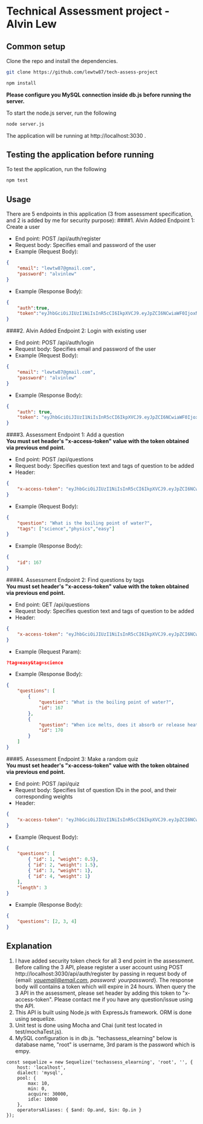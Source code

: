 # Technical Assessment project - Alvin Lew


## Common setup
Clone the repo and install the dependencies.

```bash
git clone https://github.com/lewtw87/tech-assess-project
```

```bash
npm install
```

**Please configure you MySQL connection inside db.js before running the server.**

To start the node.js server, run the following
```bash
node server.js
```

The application will be running at http://localhost:3030 .

## Testing the application before running
To test the application, run the following
```bash
npm test
```


## Usage
There are 5 endpoints in this application (3 from assessment specification, and 2 is added by me for security purpose):
####1. Alvin Added Endpoint 1: Create a user
- End point: POST /api/auth/register
- Request body: Specifies email and password of the user
- Example (Request Body): 
```json
{
	"email": "lewtw87@gmail.com",
	"password": "alvinlew"
}
```
- Example (Response Body): 
```json
{
	"auth":true,
	"token":"eyJhbGciOiJIUzI1NiIsInR5cCI6IkpXVCJ9.eyJpZCI6NCwiaWF0IjoxNTQyNTIyOTg4LCJleHAiOjE1NDI2MDkzODh9.JSMD6GFe7fGcQXoTkAivBpYmTZrHuJo-96G6ROPykNs"
}
```

####2. Alvin Added Endpoint 2: Login with existing user
- End point: POST /api/auth/login
- Request body: Specifies email and password of the user
- Example (Request Body): 
```json
{
	"email": "lewtw87@gmail.com",
	"password": "alvinlew"
}
```
- Example (Response Body): 
```json
{
	"auth": true,
	"token": "eyJhbGciOiJIUzI1NiIsInR5cCI6IkpXVCJ9.eyJpZCI6NCwiaWF0IjoxNTQyNTIyOTg4LCJleHAiOjE1NDI2MDkzODh9.JSMD6GFe7fGcQXoTkAivBpYmTZrHuJo-96G6ROPykNs"
}
```

####3. Assessment Endpoint 1: Add a question
<br />**You must set header's "x-access-token" value with the token obtained via previous end point.**
- End point: POST /api/questions
- Request body: Specifies question text and tags of question to be added
- Header:
```json
{
	"x-access-token": "eyJhbGciOiJIUzI1NiIsInR5cCI6IkpXVCJ9.eyJpZCI6NCwiaWF0IjoxNTQyNTIyOTg4LCJleHAiOjE1NDI2MDkzODh9.JSMD6GFe7fGcQXoTkAivBpYmTZrHuJo-96G6ROPykNs"
}
```
- Example (Request Body): 
```json
{
	"question": "What is the boiling point of water?",
	"tags": ["science","physics","easy"]
}
```
- Example (Response Body): 
```json
{
	"id": 167
}
```

####4. Assessment Endpoint 2: Find questions by tags
<br />**You must set header's "x-access-token" value with the token obtained via previous end point.**
- End point: GET /api/questions
- Request body: Specifies question text and tags of question to be added
- Header:
```json
{
	"x-access-token": "eyJhbGciOiJIUzI1NiIsInR5cCI6IkpXVCJ9.eyJpZCI6NCwiaWF0IjoxNTQyNTIyOTg4LCJleHAiOjE1NDI2MDkzODh9.JSMD6GFe7fGcQXoTkAivBpYmTZrHuJo-96G6ROPykNs"
}
```
- Example (Request Param): 
```json
?tag=easy&tag=science
```
- Example (Response Body): 
```json
{
	"questions": [
		{ 
			"question": "What is the boiling point of water?",
			"id": 167
		},
		{
			"question": "When ice melts, does it absorb or release heat?",
			"id": 170
		}
	]
}
```

####5. Assessment Endpoint 3: Make a random quiz
<br />**You must set header's "x-access-token" value with the token obtained via previous end point.**
- End point: POST /api/quiz
- Request body: Specifies list of question IDs in the pool, and their corresponding weights
- Header:
```json
{
	"x-access-token": "eyJhbGciOiJIUzI1NiIsInR5cCI6IkpXVCJ9.eyJpZCI6NCwiaWF0IjoxNTQyNTIyOTg4LCJleHAiOjE1NDI2MDkzODh9.JSMD6GFe7fGcQXoTkAivBpYmTZrHuJo-96G6ROPykNs"
}
```
- Example (Request Body): 
```json
{
	"questions": [
		{ "id": 1, "weight": 0.5},
	    { "id": 2, "weight": 1.5},
	    { "id": 3, "weight": 1},
	    { "id": 4, "weight": 1}
	],
	"length": 3
}
```
- Example (Response Body): 
```json
{
	"questions": [2, 3, 4]
}
```


## Explanation
1. I have added security token check for all 3 end point in the assessment. Before calling the 3 API, please register a user account using POST http://localhost:3030/api/auth/register by passing in request body of {email: *youemail@email.com*, *password: yourpassword*}. The response body will contains a token which will expire in 24 hours. When query the 3 API in the assessment, please set header by adding this token to "x-access-token". Please contact me if you have any question/issue using the API.
2. This API is built using Node.js with ExpressJs framework. ORM is done using sequelize.
3. Unit test is done using Mocha and Chai (unit test located in test/mochaTest.js).
4. MySQL configuration is in db.js. "techassess_elearning" below is database name, "root" is username, 3rd param is the password which is empy.
```
const sequelize = new Sequelize('techassess_elearning', 'root', '', {
    host: 'localhost',
    dialect: 'mysql',
    pool: {
        max: 10,
        min: 0,
        acquire: 30000,
        idle: 10000
    },
    operatorsAliases: { $and: Op.and, $in: Op.in }
});
```
